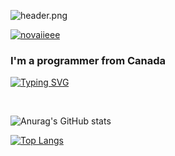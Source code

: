 ![header.png](https://github.com/Novaiiee/Novaiiee/blob/main/header.png?raw=true)

<p align="left"> <a href="https://twitter.com/novaiieee" target="blank"><img src="https://img.shields.io/twitter/follow/novaiieee?logo=twitter&style=for-the-badge" alt="novaiieee" /></a> </p>

<h3>I'm a programmer from Canada</h3>

[![Typing SVG](https://readme-typing-svg.demolab.com?font=Jetbrains+Mono&pause=1000&color=4C61F7&width=435&lines=Whats+in+store+for+your+journey%3F)](https://git.io/typing-svg)

<br>

![Anurag's GitHub stats](https://github-readme-stats.vercel.app/api?username=novaiiee&show_icons=true&theme=radical)

[![Top Langs](https://github-readme-stats.vercel.app/api/top-langs/?username=novaiiee&theme=radical&hide=css)](https://github.com/anuraghazra/github-readme-stats)
